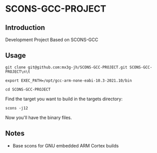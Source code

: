 # SCONS-GCC-PROJECT
## Introduction
Development Project Based on SCONS-GCC

## Usage
`git clone git@github.com:mx3g-jh/SCONS-GCC-PROJECT.git SCONS-GCC-PROJECT\n\t`

`export EXEC_PATH=/opt/gcc-arm-none-eabi-10.3-2021.10/bin`

`cd SCONS-GCC-PROJECT`

Find the target you want to build in the targets directory:

`scons -j12`

Now you'll have the binary files.

## Notes
* Base scons for GNU embedded ARM Cortex builds
